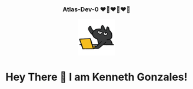<!-- Updated README.md 🎉  -->
<div align="center">
  <h3> Atlas-Dev-0 ❤️‍🔥❤️‍🔥❤️‍🔥</h3>
</div>

<div id="header" align="center">
  <img src="giphy.gif" height="100" width="auto">
  <h1>Hey There 👋 I am Kenneth Gonzales!</h1>
</div>

